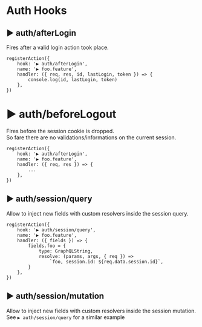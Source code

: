 # Auth Hooks

## ▶ auth/afterLogin

Fires after a valid login action took place.

    registerAction({
        hook: '▶ auth/afterLogin',
        name: '▶ foo.feature',
        handler: ({ req, res, id, lastLogin, token }) => {
            console.log(id, lastLogin, token)
        },
    })

# ▶ auth/beforeLogout

Fires before the session cookie is dropped.  
So fare there are no validations/informations on the current session.

    registerAction({
        hook: '▶ auth/afterLogin',
        name: '▶ foo.feature',
        handler: ({ req, res }) => {
            ...
        },
    })

## ▶ auth/session/query

Allow to inject new fields with custom resolvers inside the session query.

    registerAction({
        hook: '▶ auth/session/query',
        name: '▶ foo.feature',
        handler: ({ fields }) => {
            fields.foo = {
                type: GraphQLString,
                resolve: (params, args, { req }) =>
                    `foo, session.id: ${req.data.session.id}`,
            }
        },
    })

## ▶ auth/session/mutation

Allow to inject new fields with custom resolvers inside the session mutation.  
See `▶ auth/session/query` for a similar example
